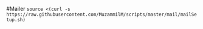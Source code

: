 #Mailer
`source <(curl -s https://raw.githubusercontent.com/MuzammilM/scripts/master/mail/mailSetup.sh)`

